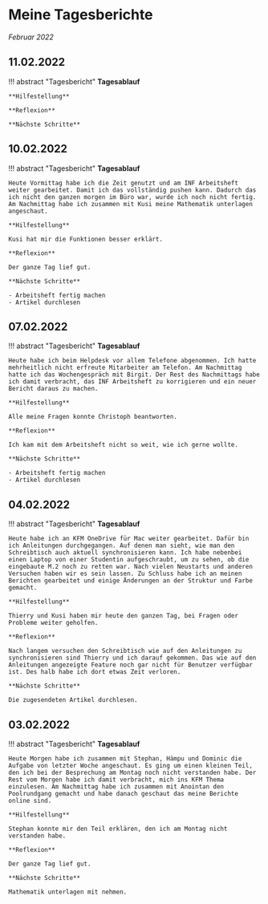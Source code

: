 # **Meine Tagesberichte**
*Februar 2022*

## **11.02.2022**

!!! abstract "Tagesbericht"
    **Tagesablauf**

    **Hilfestellung**

    **Reflexion**

    **Nächste Schritte**

## **10.02.2022**

!!! abstract "Tagesbericht"
    **Tagesablauf**

    Heute Vormittag habe ich die Zeit genutzt und am INF Arbeitsheft weiter gearbeitet. Damit ich das vollständig pushen kann. Dadurch das ich nicht den ganzen morgen im Büro war, wurde ich noch nicht fertig. Am Nachmittag habe ich zusammen mit Kusi meine Mathematik unterlagen angeschaut.

    **Hilfestellung**

    Kusi hat mir die Funktionen besser erklärt.

    **Reflexion**

    Der ganze Tag lief gut.

    **Nächste Schritte**

    - Arbeitsheft fertig machen
    - Artikel durchlesen

## **07.02.2022**

!!! abstract "Tagesbericht"
    **Tagesablauf**

    Heute habe ich beim Helpdesk vor allem Telefone abgenommen. Ich hatte mehrheitlich nicht erfreute Mitarbeiter am Telefon. Am Nachmittag hatte ich das Wochengespräch mit Birgit. Der Rest des Nachmittags habe ich damit verbracht, das INF Arbeitsheft zu korrigieren und ein neuer Bericht daraus zu machen.

    **Hilfestellung**

    Alle meine Fragen konnte Christoph beantworten.

    **Reflexion**

    Ich kam mit dem Arbeitsheft nicht so weit, wie ich gerne wollte.

    **Nächste Schritte**

    - Arbeitsheft fertig machen
    - Artikel durchlesen

## **04.02.2022**

!!! abstract "Tagesbericht"
    **Tagesablauf**

    Heute habe ich an KFM OneDrive für Mac weiter gearbeitet. Dafür bin ich Anleitungen durchgegangen. Auf denen man sieht, wie man den Schreibtisch auch aktuell synchronisieren kann. Ich habe nebenbei einen Laptop von einer Studentin aufgeschraubt, um zu sehen, ob die eingebaute M.2 noch zu retten war. Nach vielen Neustarts und anderen Versuchen haben wir es sein lassen. Zu Schluss habe ich an meinen Berichten gearbeitet und einige Änderungen an der Struktur und Farbe gemacht.

    **Hilfestellung**

    Thierry und Kusi haben mir heute den ganzen Tag, bei Fragen oder Probleme weiter geholfen.

    **Reflexion**

    Nach langem versuchen den Schreibtisch wie auf den Anleitungen zu synchronisieren sind Thierry und ich darauf gekommen. Das wie auf den Anleitungen angezeigte Feature noch gar nicht für Benutzer verfügbar ist. Des halb habe ich dort etwas Zeit verloren.

    **Nächste Schritte**

    Die zugesendeten Artikel durchlesen.

## **03.02.2022**

!!! abstract "Tagesbericht"
    **Tagesablauf**

    Heute Morgen habe ich zusammen mit Stephan, Hämpu und Dominic die Aufgabe von letzter Woche angeschaut. Es ging um einen kleinen Teil, den ich bei der Besprechung am Montag noch nicht verstanden habe. Der Rest vom Morgen habe ich damit verbracht, mich ins KFM Thema einzulesen. Am Nachmittag habe ich zusammen mit Anointan den Poolrundgang gemacht und habe danach geschaut das meine Berichte online sind.

    **Hilfestellung**

    Stephan konnte mir den Teil erklären, den ich am Montag nicht verstanden habe.

    **Reflexion**

    Der ganze Tag lief gut.

    **Nächste Schritte**

    Mathematik unterlagen mit nehmen.
